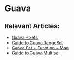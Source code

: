 # Guava

## Relevant Articles:

- [Guava – Sets](https://www.baeldung.com/guava-sets)
- [Guide to Guava RangeSet](https://www.baeldung.com/guava-rangeset)
- [Guava Set + Function = Map](https://www.baeldung.com/guava-set-function-map-tutorial)
- [Guide to Guava Multiset](https://www.baeldung.com/guava-multiset)
